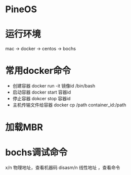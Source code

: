 # PineOS

# 运行环境
mac -> docker -> centos -> bochs

# 常用docker命令
* 创建容器 docker run -it 镜像id /bin/bash
* 启动容器 docker start 容器id
* 停止容器 dokcer stop 容器id
* 主机传输文件给容器 docker cp /path container_id:/path

# 加载MBR

# bochs调试命令
x/n 物理地址，查看机器码
disasm/n 线性地址 ，查看命令
